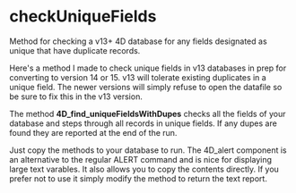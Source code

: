 # checkUniqueFields
Method for checking a v13+ 4D database for any fields designated as unique that have duplicate records. 

Here's a method I made to check unique fields in v13 databases in prep for converting to version 14 or 15. v13 will tolerate existing duplicates in a unique field. The newer versions will simply refuse to open the datafile so be sure to fix this in the v13 version. 

The method **4D_find_uniqueFieldsWithDupes** checks all the fields of your database and steps through all records in unique fields. If any dupes are found they are reported at the end of the run. 

Just copy the methods to your database to run. The 4D_alert component is an alternative to the regular ALERT command and is nice for displaying large text varables. It also allows you to copy the contents directly. If you prefer not to use it simply modify the method to return the text report. 
